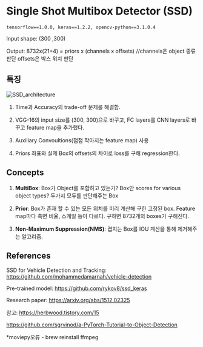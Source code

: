 # Single Shot Multibox Detector (SSD)
```
tensorflow==1.0.0, keras==1.2.2, opencv-python==3.1.0.4
```
Input shape: (300 ,300)

Output: 8732x(21+4) = priors x (channels x offsets) //channels은 object 종류 판단 offsets은 박스 위치 판단

## 특징
![SSD_architecture](https://user-images.githubusercontent.com/67774946/152835312-e696b723-d2cd-44ce-bfc1-0a4ece6360aa.png)

1. Time과 Accuracy의 trade-off 문제를 해결함.

2. VGG-16의 input size를 (300, 300)으로 바꾸고, FC layers를 CNN layers로 바꾸고 feature map을 추가했다.

3. Auxiliary Convoultions(점점 작아지는 feature map) 사용

4. Priors 좌표와 실제 Box의 offsets의 차이로 loss를 구해 regression한다.

## Concepts

1. __MultiBox__: Box가 Object를 포함하고 있는가? Box안 scores for various object types? 두가지 모두를 판단해주는 Box

2. __Prior__: Box가 존재 할 수 있는 모든 위치를 미리 계산해 구한 고정된 box. Feature map마다 측면 비율, 스케일 등이 다르다. 구하면 8732개의 boxes가 구해진다.

3. __Non-Maximum Suppression(NMS)__: 겹치는 Box를 IOU 계산을 통해 제거해주는 알고리즘.

## References

SSD for Vehicle Detection and Tracking: https://github.com/mohammedamarnah/vehicle-detection

Pre-trained model: https://github.com/rykov8/ssd_keras

Research paper: https://arxiv.org/abs/1512.02325

참고: https://herbwood.tistory.com/15

https://github.com/sgrvinod/a-PyTorch-Tutorial-to-Object-Detection

*moviepy오류 - brew reinstall ffmpeg

